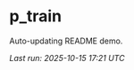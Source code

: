 # p_train

Auto-updating README demo.

<!--START_SECTION:status-->
_Last run: 2025-10-15 17:21 UTC_
<!--END_SECTION:status-->












































































































































































































































































































































































































































































































































































































































































































































































































































































































































































































































































































































































































































